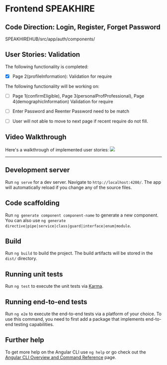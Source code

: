 # Frontend SPEAKHIRE

## Code Direction: Login, Register, Forget Password

SPEAKHIREHUB/src/app/auth/components/

## User Stories: Validation

The following functionality is completed:

- [x] Page 2(profileInformation): Validation for require

The following functionality will be working on:

- [ ] Page 1(confirmEligible), Page 3(personalProfProfessional), Page 4(demographicInformation) Validation for require
- [ ] Enter Password and Reenter Password need to be match
- [ ] User will not able to move to next page if recent require do not fill.



## Video Walkthrough

Here's a walkthrough of implemented user stories:
![](https://i.imgur.com/wa5LNkT.gif)

--------------

## Development server

Run `ng serve` for a dev server. Navigate to `http://localhost:4200/`. The app will automatically reload if you change any of the source files.

## Code scaffolding

Run `ng generate component component-name` to generate a new component. You can also use `ng generate directive|pipe|service|class|guard|interface|enum|module`.

## Build

Run `ng build` to build the project. The build artifacts will be stored in the `dist/` directory.

## Running unit tests

Run `ng test` to execute the unit tests via [Karma](https://karma-runner.github.io).

## Running end-to-end tests

Run `ng e2e` to execute the end-to-end tests via a platform of your choice. To use this command, you need to first add a package that implements end-to-end testing capabilities.

## Further help

To get more help on the Angular CLI use `ng help` or go check out the [Angular CLI Overview and Command Reference](https://angular.io/cli) page.
